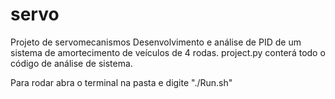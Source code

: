# servo
Projeto de servomecanismos
Desenvolvimento e análise de PID de um sistema de amortecimento de veículos de 4 rodas.
project.py conterá todo o código de análise de sistema.

Para rodar abra o terminal na pasta e digite "./Run.sh"

